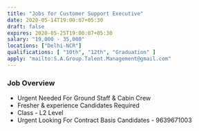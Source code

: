 ```yaml
---
title: "Jobs for Customer Support Executive"
date: 2020-05-14T19:00:07+05:30
draft: false
expires: 2020-05-25T19:00:07+05:30
salary: "19,000 - 35,000"
locations: ["Delhi-NCR"]
qualifications: [ "10th", "12th", "Graduation" ]
apply: "mailto:S.A.Group.Talent.Management@gmail.com"
---
```


### Job Overview
- Urgent Needed For Ground Staff & Cabin Crew 
- Fresher & experience Candidates Required 
- Class - L2 Level 
- Urgent Looking For Contract Basis Candidates - 9639671003 